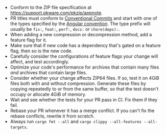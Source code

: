 - Conform to the ZIP file specification at https://support.pkware.com/pkzip/appnote.
- PR titles must conform to [Conventional Commits](https://www.conventionalcommits.org/en/v1.0.0/) and start
  with one of the types specified by the [Angular convention](https://github.com/angular/angular/blob/22b96b9/CONTRIBUTING.md#type).
  The type prefix will usually be `fix:`, `feat:`, `perf:`, `docs:` or `chore(deps):`.
- When adding a new compression or decompression method, add a feature flag for it.
- Make sure that if new code has a dependency that's gated on a feature flag, then so is the new code.
- Carefully consider the configurations of feature flags your change will affect, and test accordingly.
- Optimize your code's performance for archives that contain many files *and* archives that contain large files.
- Consider whether your change affects ZIP64 files. If so, test it on 4GiB files both with and without compression.
  Generate these files by copying repeatedly to or from the same buffer, so that the test doesn't occupy or allocate
  4GiB of memory.
- Wait and see whether the tests for your PR pass in CI. Fix them if they fail.
- Rebase your PR whenever it has a merge conflict. If you can't fix the rebase conflicts, rewrite it from scratch.
- Always run `cargo fmt --all` and `cargo clippy --all-features --all-targets`.
